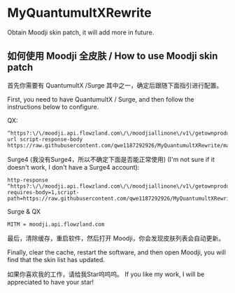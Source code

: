 # MyQuantumultXRewrite
Obtain Moodji skin patch, it will add more in future.

## 如何使用 Moodji 全皮肤 / How to use Moodji skin patch
首先你需要有 QuantumultX /Surge 其中之一，确定后跟随下面指引进行配置。

First, you need to have QuantumultX / Surge, and then follow the instructions below to configure.

QX:
```properties
^https?:\/\/moodji.api.flowzland.com\/\/moodjiallinone\/v1\/getownproductlist url script-response-body https://raw.githubusercontent.com/qwe1187292926/MyQuantumultXRewrite/main/Moodji/skin.min.js
```

Surge4 (我没有Surge4，所以不确定下面是否能正常使用) (I'm not sure if it doesn't work, I don't have a Surge4 account):
```properties
http-response ^https?:\/\/moodji.api.flowzland.com\/\/moodjiallinone\/v1\/getownproductlist requires-body=1,script-path=https://raw.githubusercontent.com/qwe1187292926/MyQuantumultXRewrite/main/Moodji/skin.min.js
```

Surge & QX 
```properties
MITM = moodji.api.flowzland.com
```

最后，清除缓存，重启软件，然后打开 Moodji，你会发现皮肤列表会自动更新。

Finally, clear the cache, restart the software, and then open Moodji, you will find that the skin list has updated.

如果你喜欢我的工作，请给我Star呜呜呜。 If you like my work, I will be appreciated to have your star!

